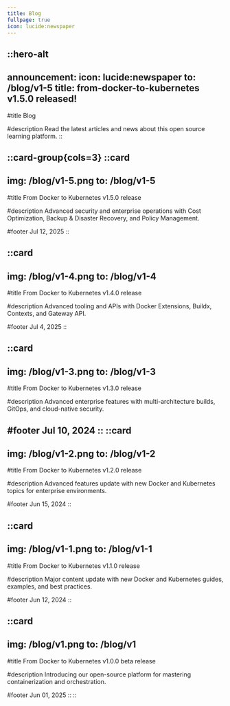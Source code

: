 ```yaml
---
title: Blog
fullpage: true
icon: lucide:newspaper
---
```


::hero-alt
---
announcement:
icon: lucide:newspaper
to: /blog/v1-5
title: from-docker-to-kubernetes v1.5.0 released!
---

#title
Blog

#description
Read the latest articles and news about this open source learning platform.
::

::card-group{cols=3}
  ::card
  ---
  img: /blog/v1-5.png
  to: /blog/v1-5
  ---

  #title
  From Docker to Kubernetes v1.5.0 release

  #description
  Advanced security and enterprise operations with Cost Optimization, Backup & Disaster Recovery, and Policy Management.

  #footer
  Jul 12, 2025
  ::

  ::card
  ---
  img: /blog/v1-4.png
  to: /blog/v1-4
  ---

  #title
  From Docker to Kubernetes v1.4.0 release

  #description
  Advanced tooling and APIs with Docker Extensions, Buildx, Contexts, and Gateway API.

  #footer
  Jul 4, 2025
  ::

  ::card
  ---
  img: /blog/v1-3.png
  to: /blog/v1-3
  ---

  #title
  From Docker to Kubernetes v1.3.0 release

  #description
  Advanced enterprise features with multi-architecture builds, GitOps, and cloud-native security.

  #footer
  Jul 10, 2024
  ::
  ::card
  ---
  img: /blog/v1-2.png
  to: /blog/v1-2
  ---

  #title
  From Docker to Kubernetes v1.2.0 release

  #description
  Advanced features update with new Docker and Kubernetes topics for enterprise environments.

  #footer
  Jun 15, 2024
  ::

  ::card
  ---
  img: /blog/v1-1.png
  to: /blog/v1-1
  ---

  #title
  From Docker to Kubernetes v1.1.0 release

  #description
  Major content update with new Docker and Kubernetes guides, examples, and best practices.

  #footer
  Jun 12, 2024
  ::

  ::card
  ---
  img: /blog/v1.png
  to: /blog/v1
  ---

  #title
  From Docker to Kubernetes v1.0.0 beta release

  #description
  Introducing our open-source platform for mastering containerization and orchestration.

  #footer
  Jun 01, 2025
  ::
::
